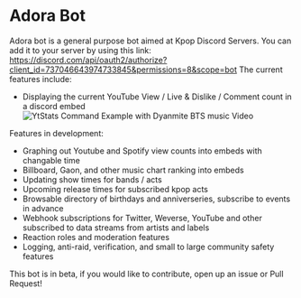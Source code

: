 # Adora Bot

Adora bot is a general purpose bot aimed at Kpop Discord Servers. 
You can add it to your server by using this link:  https://discord.com/api/oauth2/authorize?client_id=737046643974733845&permissions=8&scope=bot
The current features include:
 - Displaying the current YouTube View / Live & Dislike / Comment count in a discord embed
 ![YtStats Command Example with Dyanmite BTS music Video](https://user-images.githubusercontent.com/7539174/101548716-36dd0f00-3961-11eb-86c7-cebae7d43f9a.png)

Features in development:
- Graphing out Youtube and Spotify view counts into embeds with changable time
- Billboard, Gaon, and other music chart ranking into embeds
- Updating show times for bands / acts
- Upcoming release times for subscribed kpop acts
- Browsable directory of birthdays and anniverseries, subscribe to events in advance
- Webhook subscriptions for Twitter, Weverse, YouTube and other subscribed to data streams from artists and labels
- Reaction roles and moderation features
- Logging, anti-raid, verification, and small to large community safety features
 
This bot is in beta, if you would like to contribute, open up an issue or Pull Request!
